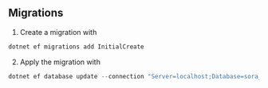 ## Migrations

1. Create a migration with

```powershell
dotnet ef migrations add InitialCreate
```

2. Apply the migration with
```powershell
dotnet ef database update --connection "Server=localhost;Database=sora_csharp;Uid=root;Pwd=;"
```

<!-- TODO: Update to use a config inside the app -->
